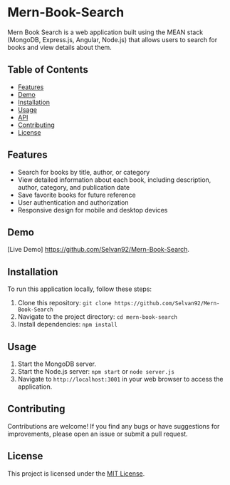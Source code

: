 # Mern-Book-Search

Mern Book Search is a web application built using the MEAN stack (MongoDB, Express.js, Angular, Node.js) that allows users to search for books and view details about them.

## Table of Contents

- [Features](#features)
- [Demo](#demo)
- [Installation](#installation)
- [Usage](#usage)
- [API](#api)
- [Contributing](#contributing)
- [License](#license)

## Features

- Search for books by title, author, or category
- View detailed information about each book, including description, author, category, and publication date
- Save favorite books for future reference
- User authentication and authorization
- Responsive design for mobile and desktop devices

## Demo

[Live Demo] https://github.com/Selvan92/Mern-Book-Search.

## Installation

To run this application locally, follow these steps:

1. Clone this repository: `git clone https://github.com/Selvan92/Mern-Book-Search`
2. Navigate to the project directory: `cd mern-book-search`
3. Install dependencies: `npm install`

## Usage

1. Start the MongoDB server.
2. Start the Node.js server: `npm start` or `node server.js`
3. Navigate to `http://localhost:3001` in your web browser to access the application.

## Contributing

Contributions are welcome! If you find any bugs or have suggestions for improvements, please open an issue or submit a pull request.

## License

This project is licensed under the [MIT License](LICENSE).
